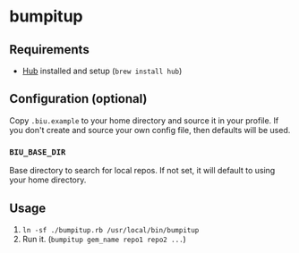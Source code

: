 # bumpitup

## Requirements
- [Hub](https://github.com/github/hub) installed and setup (`brew install hub`)

## Configuration (optional)

Copy `.biu.example` to your home directory and source it in your profile. If
you don't create and source your own config file, then defaults will be used.

### `BIU_BASE_DIR`
Base directory to search for local repos. If not set, it will default to using your home directory.

## Usage
1. `ln -sf ./bumpitup.rb /usr/local/bin/bumpitup`
1. Run it. (`bumpitup gem_name repo1 repo2 ...`)
